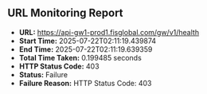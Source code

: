 ## URL Monitoring Report

- **URL:** https://api-gw1-prod1.fisglobal.com/gw/v1/health
- **Start Time:** 2025-07-22T02:11:19.439874
- **End Time:** 2025-07-22T02:11:19.639359
- **Total Time Taken:** 0.199485 seconds
- **HTTP Status Code:** 403
- **Status:** Failure
- **Failure Reason:** HTTP Status Code: 403
